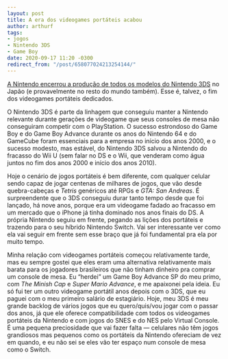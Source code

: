 ```yaml
---
layout: post
title: A era dos videogames portáteis acabou
author: arthurf
tags:
- jogos
- Nintendo 3DS
- Game Boy
date: 2020-09-17 11:20 -0300
redirect_from: "/post/658077024213254144/"
---
```

[A Nintendo encerrou a produção de todos os modelos do Nintendo 3DS](https://kotaku.com/nintendo-officially-ends-3ds-production-for-japan-1845087529) no Japão (e provavelmente no resto do mundo também). Esse é, talvez, o fim dos videogames portáteis dedicados.

O Nintendo 3DS é parte da linhagem que conseguiu manter a Nintendo relevante durante gerações de videogame que seus consoles de mesa não conseguiram competir com o PlayStation. O sucesso estrondoso do Game Boy e do Game Boy Advance durante os anos do Nintendo 64 e do GameCube foram essenciais para a empresa no início dos anos 2000, e o sucesso modesto, mas estável, do Nintendo 3DS salvou a Nintendo do fracasso do Wii U (sem falar no DS e o Wii, que venderam como água juntos no fim dos anos 2000 e início dos anos 2010).

Hoje o cenário de jogos portáteis é bem diferente, com qualquer celular sendo capaz de jogar centenas de milhares de jogos, que vão desde quebra-cabeças e *Tetris* genéricos até RPGs e *GTA: San Andreas*. É surpreendente que o 3DS conseguiu durar tanto tempo desde que foi lançado, há nove anos, porque era um videogame fadado ao fracasso em um mercado que o iPhone já tinha dominado nos anos finais do DS. A própria Nintendo seguiu em frente, pegando as lições dos portáteis e trazendo para o seu híbrido Nintendo Switch. Vai ser interessante ver como ela vai seguir em frente sem esse braço que já foi fundamental pra ela por muito tempo.

Minha relação com videogames portáteis começou relativamente tarde, mas eu sempre gostei que eles eram uma alternativa relativamente mais barata para os jogadores brasileiros que não tinham dinheiro pra comprar um console de mesa. Eu “herdei” um Game Boy Advance SP do meu primo, com *The Minish Cap* e *Super Mario Advance*, e me apaixonei pela ideia. Eu só fui ter um outro videogame portátil anos depois com o 3DS, que eu paguei com o meu primeiro salário de estagiário. Hoje, meu 3DS é meu grande backlog de vários jogos que eu quero/quis/vou jogar com o passar dos anos, já que ele oferece compatibilidade com todos os videogames portáteis da Nintendo e com jogos do SNES e do NES pelo Virtual Console. É uma pequena preciosidade que vai fazer falta — celulares não têm jogos grandiosos mas pequenos como os portáteis da Nintendo ofereciam de vez em quando, e eu não sei se eles vão ter espaço num console de mesa como o Switch.
